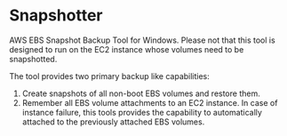 Snapshotter
===========

AWS EBS Snapshot Backup Tool for Windows. Please not that this tool is designed to run on the EC2 instance whose volumes need to be snapshotted.

The tool provides two primary backup like capabilities:

1. Create snapshots of all non-boot EBS volumes and restore them.
2. Remember all EBS volume attachments to an EC2 instance. In case of instance failure, this tools provides the capability to automatically attached to the previously attached EBS volumes.




